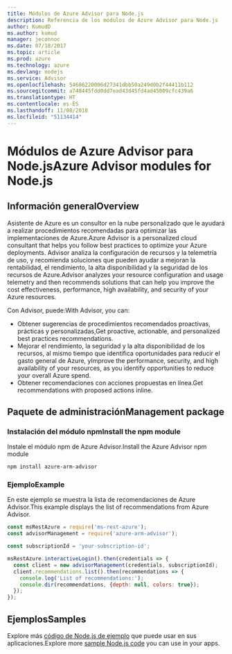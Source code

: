 ```yaml
---
title: Módulos de Azure Advisor para Node.js
description: Referencia de los módulos de Azure Advisor para Node.js
author: KumudD
ms.author: kumud
manager: jeconnoc
ms.date: 07/18/2017
ms.topic: article
ms.prod: azure
ms.technology: azure
ms.devlang: nodejs
ms.service: Advisor
ms.openlocfilehash: 54686220006d27341dbb50a249d0b2f44411b112
ms.sourcegitcommit: a748445fdd0dd7ead43d45fd4ad45009cfc439a6
ms.translationtype: HT
ms.contentlocale: es-ES
ms.lasthandoff: 11/08/2018
ms.locfileid: "51134414"
---
```

# <a name="azure-advisor-modules-for-nodejs"></a><span data-ttu-id="36a7f-103">Módulos de Azure Advisor para Node.js</span><span class="sxs-lookup"><span data-stu-id="36a7f-103">Azure Advisor modules for Node.js</span></span>

## <a name="overview"></a><span data-ttu-id="36a7f-104">Información general</span><span class="sxs-lookup"><span data-stu-id="36a7f-104">Overview</span></span>

<span data-ttu-id="36a7f-105">Asistente de Azure es un consultor en la nube personalizado que le ayudará a realizar procedimientos recomendadas para optimizar las implementaciones de Azure.</span><span class="sxs-lookup"><span data-stu-id="36a7f-105">Azure Advisor is a personalized cloud consultant that helps you follow best practices to optimize your Azure deployments.</span></span> <span data-ttu-id="36a7f-106">Advisor analiza la configuración de recursos y la telemetría de uso, y recomienda soluciones que pueden ayudar a mejoran la rentabilidad, el rendimiento, la alta disponibilidad y la seguridad de los recursos de Azure.</span><span class="sxs-lookup"><span data-stu-id="36a7f-106">Advisor analyzes your resource configuration and usage telemetry and then recommends solutions that can help you improve the cost effectiveness, performance, high availability, and security of your Azure resources.</span></span>

<span data-ttu-id="36a7f-107">Con Advisor, puede:</span><span class="sxs-lookup"><span data-stu-id="36a7f-107">With Advisor, you can:</span></span>
- <span data-ttu-id="36a7f-108">Obtener sugerencias de procedimientos recomendados proactivas, prácticas y personalizadas,</span><span class="sxs-lookup"><span data-stu-id="36a7f-108">Get proactive, actionable, and personalized best practices recommendations.</span></span>
- <span data-ttu-id="36a7f-109">Mejorar el rendimiento, la seguridad y la alta disponibilidad de los recursos, al mismo tiempo que identifica oportunidades para reducir el gasto general de Azure, y</span><span class="sxs-lookup"><span data-stu-id="36a7f-109">Improve the performance, security, and high availability of your resources, as you identify opportunities to reduce your overall Azure spend.</span></span>
- <span data-ttu-id="36a7f-110">Obtener recomendaciones con acciones propuestas en línea.</span><span class="sxs-lookup"><span data-stu-id="36a7f-110">Get recommendations with proposed actions inline.</span></span>

## <a name="management-package"></a><span data-ttu-id="36a7f-111">Paquete de administración</span><span class="sxs-lookup"><span data-stu-id="36a7f-111">Management package</span></span>

### <a name="install-the-npm-module"></a><span data-ttu-id="36a7f-112">Instalación del módulo npm</span><span class="sxs-lookup"><span data-stu-id="36a7f-112">Install the npm module</span></span>

<span data-ttu-id="36a7f-113">Instale el módulo npm de Azure Advisor.</span><span class="sxs-lookup"><span data-stu-id="36a7f-113">Install the Azure Advisor npm module</span></span>

```bash
npm install azure-arm-advisor
```

### <a name="example"></a><span data-ttu-id="36a7f-114">Ejemplo</span><span class="sxs-lookup"><span data-stu-id="36a7f-114">Example</span></span>

<span data-ttu-id="36a7f-115">En este ejemplo se muestra la lista de recomendaciones de Azure Advisor.</span><span class="sxs-lookup"><span data-stu-id="36a7f-115">This example displays the list of recommendations from Azure Advisor.</span></span>

```javascript
const msRestAzure = require('ms-rest-azure');
const advisorManagement = require('azure-arm-advisor');

const subscriptionId = 'your-subscription-id';

msRestAzure.interactiveLogin().then(credentials => {
  const client = new advisorManagement(credentials, subscriptionId);
  client.recommendations.list().then(recommendations => {
    console.log('List of recommendations:');
    console.dir(recommendations, {depth: null, colors: true});
  });
});
```

## <a name="samples"></a><span data-ttu-id="36a7f-116">Ejemplos</span><span class="sxs-lookup"><span data-stu-id="36a7f-116">Samples</span></span>

<span data-ttu-id="36a7f-117">Explore más [código de Node.js de ejemplo](https://azure.microsoft.com/resources/samples/?platform=nodejs) que puede usar en sus aplicaciones.</span><span class="sxs-lookup"><span data-stu-id="36a7f-117">Explore more [sample Node.js code](https://azure.microsoft.com/resources/samples/?platform=nodejs) you can use in your apps.</span></span>
